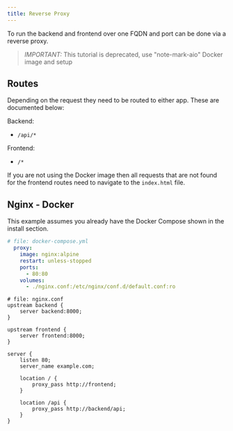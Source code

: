```yaml
---
title: Reverse Proxy
---
```

To run the backend and frontend over one FQDN and port can be done via a reverse proxy.

> *IMPORTANT:* This tutorial is deprecated, use "note-mark-aio" Docker image and setup

## Routes
Depending on the request they need to be routed to either app. These are documented below:

Backend:

- `/api/*`

Frontend:

- `/*`

If you are not using the Docker image then all requests that are not found for the frontend routes need to navigate to the `index.html` file.

## Nginx - Docker
This example assumes you already have the Docker Compose shown in the install section.

```yaml
# file: docker-compose.yml
  proxy:
    image: nginx:alpine
    restart: unless-stopped
    ports:
      - 80:80
    volumes:
      - ./nginx.conf:/etc/nginx/conf.d/default.conf:ro
```

```properties
# file: nginx.conf
upstream backend {
    server backend:8000;
}

upstream frontend {
    server frontend:8000;
}

server {
    listen 80;
    server_name example.com;

    location / {
        proxy_pass http://frontend;
    }

    location /api {
        proxy_pass http://backend/api;
    }
}
```
